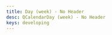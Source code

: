 ```yaml
---
title: Day (week) - No Header
desc: QCalendarDay (week) - No Header
keys: developing
---
```


<example-viewer
  title="No Header"
  file="WeekNoHeader"
  codepen-title="QCalendarDay"
/>
